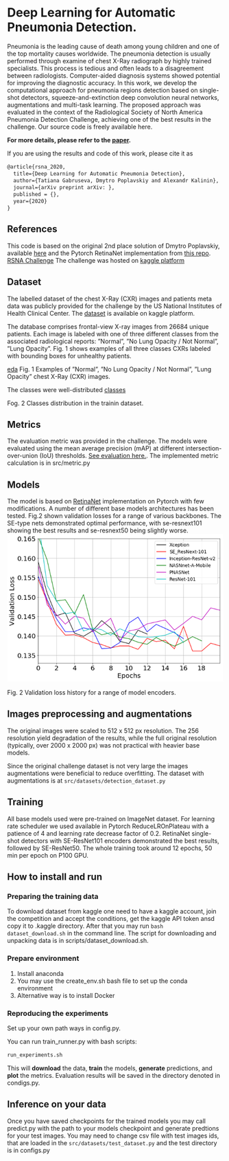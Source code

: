 # Deep Learning for Automatic Pneumonia Detection.

Pneumonia is the leading cause of death among young children and one of the top mortality causes worldwide. The pneumonia detection is usually performed through examine of chest X-Ray radiograph by highly trained specialists. This process is tedious and often leads to a disagreement between radiologists. Computer-aided diagnosis systems showed potential for improving the diagnostic accuracy. In this work, we develop the computational approach for pneumonia regions detection based on single-shot detectors, squeeze-and-extinction deep convolution neural networks, augmentations and multi-task learning. The proposed approach was evaluated in the context of the Radiological Society of North America Pneumonia Detection Challenge, achieving one of the best results in the challenge.
Our source code is freely available here.

__For more details, please refer to the [paper](https://arxiv.org/abs/...).__

If you are using the results and code of this work, please cite it as
```
@article{rsna_2020,
  title={Deep Learning for Automatic Pneumonia Detection},
  author={Tatiana Gabruseva, Dmytro Poplavskiy and Alexandr Kalinin},
  journal={arXiv preprint arXiv: },
  published = {},
  year={2020}
}
```

## References
This code is based on the original 2nd place solution of Dmytro Poplavskiy, available [here](https://github.com/pdima/kaggle_RSNA_Pneumonia_Detection) and 
the Pytorch RetinaNet implementation from [this repo](https://github.com/yhenon/pytorch-retinanet).
[RSNA Challenge](https://www.rsna.org/en/education/ai-resources-and-training/ai-image-challenge/RSNA-Pneumonia-Detection-Challenge-2018)
The challenge was hosted on [kaggle platform](https://www.kaggle.com/c/rsna-pneumonia-detection-challenge)

## Dataset
The labelled dataset of the chest X-Ray (CXR) images and patients meta data was publicly provided for the challenge by the US National Institutes of Health Clinical Center. The [dataset](https://www.kaggle.com/c/rsna-pneumonia-detection-challenge) is available on kaggle platform.

The database comprises frontal-view X-ray images from 26684 unique patients. Each image is labeled with one of three different classes from the associated radiological reports: ”Normal”, ”No Lung Opacity / Not Normal”, ”Lung Opacity”. 
Fig. 1 shows examples of all three classes CXRs labeled with bounding boxes for unhealthy patients.

[eda](pics/eda.png)
Fig. 1 Examples of ”Normal”, ”No Lung Opacity / Not Normal”, ”Lung Opacity” chest X-Ray (CXR) images.

The classes were well-distributed
[classes](pics/classes_distr.png)

Fog. 2 Classes distribution in the trainin dataset.

## Metrics
The evaluation metric was provided in the challenge. The models were evaluated using the mean average precision (mAP) at different intersection-over-union (IoU) thresholds. [See evaluation here.](https://www.kaggle.com/c/rsna-pneumonia-detection-challenge/overview/evaluation).
The implemented metric calculation is in src/metric.py

## Models
The model is based on [RetinaNet](https://github.com/yhenon/pytorch-retinanet) implementation on Pytorch with few modifications. A number of different base models architectures has been tested. Fig.2 shown validation losses for a range of various backbones. The SE-type nets demonstrated optimal performance, with se-resnext101 showing the best results and se-resnext50 being slightly worse.
![eda](pics/runs3.png)

Fig. 2 Validation loss history for a range of model encoders.


## Images preprocessing and augmentations
The original images were scaled to 512 x 512 px resolution. The 256 resolution yield degradation of the results, while the full original resolution (typically, over 2000 x 2000 px) was not practical with heavier base models.

Since the original challenge dataset is not very large the images augmentations were beneficial to reduce overfitting. The dataset with augmentations is at ```src/datasets/detection_dataset.py```

## Training
All base models used were pre-trained on ImageNet dataset. 
For learning rate scheduler we used available in Pytorch ReduceLROnPlateau with a patience of 4 and learning rate decrease factor of 0.2. RetinaNet single-shot detectors with SE-ResNet101 encoders demonstrated the best results, followed by SE-ResNet50. The whole training took around 12 epochs, 50 min per epoch on P100 GPU.

## How to install and run

### Preparing the training data
To download dataset from kaggle one need to have a kaggle account, join the competition and accept the conditions, get the kaggle API token ansd copy it to .kaggle directory. After that you may run 
`bash dataset_download.sh` in the command line. The script for downloading and unpacking data is in scripts/dataset_download.sh.

### Prepare environment 
1. Install anaconda
2. You may use the create_env.sh bash file to set up the conda environment
3. Alternative way is to install Docker

### Reproducing the experiments 
Set up your own path ways in config.py.

You can run train_runner.py with bash scripts:
```bash
run_experiments.sh
```
This will **download** the data, **train** the models, **generate** predictions, and **plot** the metrics. Evaluation results will be saved in the directory denoted in condigs.py.

## Inference on your data
Once you have saved checkpoints for the trained models you may call predict.py with the path to your models checkpoint and generate predtions for your test images. 
You may need to change csv file with test images ids, that are loaded in the ```src/datasets/test_dataset.py``` and the test directory is in configs.py

